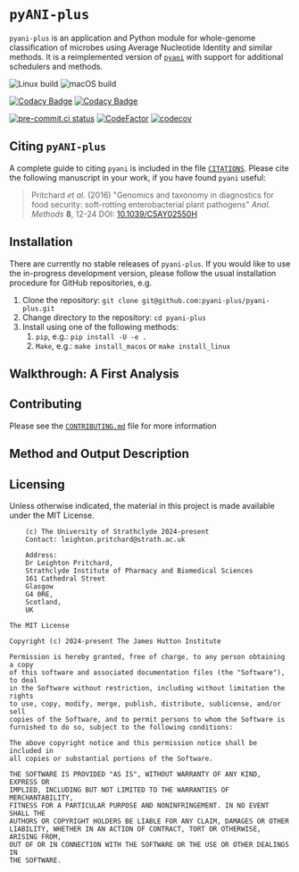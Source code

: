 # `pyANI-plus`

`pyani-plus` is an application and Python module for whole-genome classification of microbes using Average Nucleotide Identity and similar methods. It is a reimplemented version of [`pyani`](https://github.com/widdowquinn/pyani) with support for additional schedulers and methods.

![Linux build](https://github.com/pyani-plus/pyani-plus/actions/workflows/build-linux.yaml/badge.svg)
![macOS build](https://github.com/pyani-plus/pyani-plus/actions/workflows/build-macos.yaml/badge.svg)

[![Codacy Badge](https://app.codacy.com/project/badge/Grade/6b681f069a0443f7b2d7774dbb55de3d)](https://app.codacy.com/gh/pyani-plus/pyani-plus/dashboard?utm_source=gh&utm_medium=referral&utm_content=&utm_campaign=Badge_grade)
[![Codacy Badge](https://app.codacy.com/project/badge/Coverage/6b681f069a0443f7b2d7774dbb55de3d)](https://app.codacy.com/gh/pyani-plus/pyani-plus/dashboard?utm_source=gh&utm_medium=referral&utm_content=&utm_campaign=Badge_coverage)

[![pre-commit.ci status](https://results.pre-commit.ci/badge/github/pyani-plus/pyani-plus/main.svg)](https://results.pre-commit.ci/latest/github/pyani-plus/pyani-plus/main)
[![CodeFactor](https://www.codefactor.io/repository/github/pyani-plus/pyani-plus/badge)](https://www.codefactor.io/repository/github/pyani-plus/pyani-plus)
[![codecov](https://codecov.io/gh/pyani-plus/pyani-plus/graph/badge.svg?token=NSSTP6CIW0)](https://codecov.io/gh/pyani-plus/pyani-plus)

## Citing `pyANI-plus`

A complete guide to citing `pyani` is included in the file [`CITATIONS`](CITATIONS). Please cite the following manuscript in your work, if you have found `pyani` useful:

> Pritchard *et al.* (2016) "Genomics and taxonomy in diagnostics for food security: soft-rotting enterobacterial plant pathogens" *Anal. Methods* **8**, 12-24
DOI: [10.1039/C5AY02550H](https://doi.org/10.1039/C5AY02550H)

## Installation

There are currently no stable releases of `pyani-plus`. If you would like to use the in-progress development version, please follow the usual installation procedure for GitHub repositories, e.g.

1. Clone the repository: `git clone git@github.com:pyani-plus/pyani-plus.git`
2. Change directory to the repository: `cd pyani-plus`
3. Install using one of the following methods:
   1.  `pip`, e.g.: `pip install -U -e .`
   2.  `Make`, e.g.: `make install_macos` or `make install_linux`

## Walkthrough: A First Analysis

## Contributing

Please see the [`CONTRIBUTING.md`](CONTRIBUTING.md) file for more information

## Method and Output Description

## Licensing

Unless otherwise indicated, the material in this project is made available under the MIT License.

```text
    (c) The University of Strathclyde 2024-present
    Contact: leighton.pritchard@strath.ac.uk

    Address:
    Dr Leighton Pritchard,
    Strathclyde Institute of Pharmacy and Biomedical Sciences
    161 Cathedral Street
    Glasgow
    G4 0RE,
    Scotland,
    UK

The MIT License

Copyright (c) 2024-present The James Hutton Institute

Permission is hereby granted, free of charge, to any person obtaining a copy
of this software and associated documentation files (the "Software"), to deal
in the Software without restriction, including without limitation the rights
to use, copy, modify, merge, publish, distribute, sublicense, and/or sell
copies of the Software, and to permit persons to whom the Software is
furnished to do so, subject to the following conditions:

The above copyright notice and this permission notice shall be included in
all copies or substantial portions of the Software.

THE SOFTWARE IS PROVIDED "AS IS", WITHOUT WARRANTY OF ANY KIND, EXPRESS OR
IMPLIED, INCLUDING BUT NOT LIMITED TO THE WARRANTIES OF MERCHANTABILITY,
FITNESS FOR A PARTICULAR PURPOSE AND NONINFRINGEMENT. IN NO EVENT SHALL THE
AUTHORS OR COPYRIGHT HOLDERS BE LIABLE FOR ANY CLAIM, DAMAGES OR OTHER
LIABILITY, WHETHER IN AN ACTION OF CONTRACT, TORT OR OTHERWISE, ARISING FROM,
OUT OF OR IN CONNECTION WITH THE SOFTWARE OR THE USE OR OTHER DEALINGS IN
THE SOFTWARE.
```
